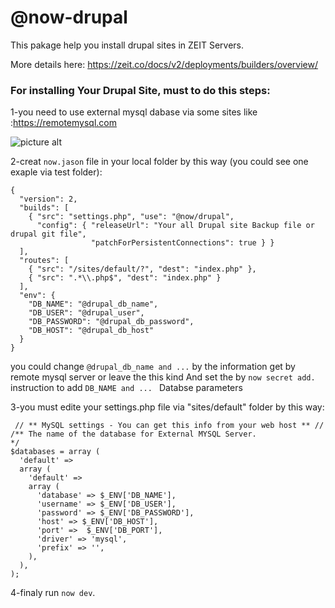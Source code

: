 # @now-drupal

This pakage help you install drupal sites in ZEIT Servers.

More details here: https://zeit.co/docs/v2/deployments/builders/overview/

### For installing Your Drupal Site, must to do this steps:


  1-you need to use external mysql dabase via some sites like :https://remotemysql.com

![picture alt](http://i63.tinypic.com/1rztza.png "Title is optional")

  2-creat ```now.jason``` file in your local folder by this way (you could see one exaple via test folder):

```
{
  "version": 2,
  "builds": [
    { "src": "settings.php", "use": "@now/drupal",
      "config": { "releaseUrl": "Your all Drupal site Backup file or drupal git file",
                  "patchForPersistentConnections": true } }
  ],
  "routes": [
    { "src": "/sites/default/?", "dest": "index.php" },
    { "src": ".*\\.php$", "dest": "index.php" }
  ],
  "env": {
    "DB_NAME": "@drupal_db_name",
    "DB_USER": "@drupal_user",
    "DB_PASSWORD": "@drupal_db_password",
    "DB_HOST": "@drupal_db_host"
  }
}
```
  you could change ```@drupal_db_name and ...``` by the information get by remote mysql server or 
  leave the this kind And set the by ```now secret add.```  instruction to add ```DB_NAME and ... ``` Databse parameters 


  3-you must edite your settings.php file via "sites/default" folder by this way:

```
 // ** MySQL settings - You can get this info from your web host ** //
/** The name of the database for External MYSQL Server.
*/
$databases = array (
  'default' => 
  array (
    'default' => 
    array (
      'database' => $_ENV['DB_NAME'],
      'username' => $_ENV['DB_USER'],
      'password' => $_ENV['DB_PASSWORD'],
      'host' => $_ENV['DB_HOST'],
      'port' =>  $_ENV['DB_PORT'],
      'driver' => 'mysql',
      'prefix' => '',
    ),
  ),
);
```

   4-finaly run ```now dev```.
